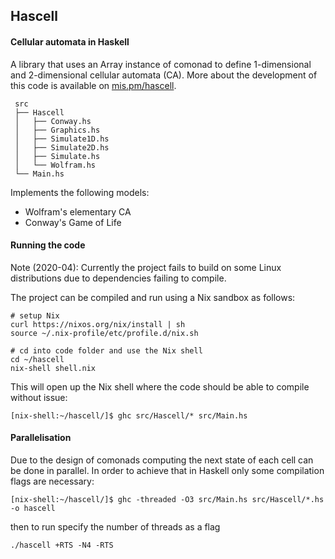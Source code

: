 ## Hascell
#### Cellular automata in Haskell

A library that uses an Array instance of comonad to define 1-dimensional and 2-dimensional cellular automata (CA). More about the development of this code is available on [mis.pm/hascell](https://mis.pm/hascell-wolfram).

```
 src
 ├── Hascell
 │   ├── Conway.hs
 │   ├── Graphics.hs
 │   ├── Simulate1D.hs
 │   ├── Simulate2D.hs
 │   ├── Simulate.hs
 │   └── Wolfram.hs
 └── Main.hs
```
Implements the following models:

- Wolfram's elementary CA
- Conway's Game of Life


#### Running the code

Note (2020-04): Currently the project fails to build on some Linux distributions due to dependencies failing to compile.

The project can be compiled and run using a Nix sandbox as follows:

```
# setup Nix
curl https://nixos.org/nix/install | sh
source ~/.nix-profile/etc/profile.d/nix.sh

# cd into code folder and use the Nix shell
cd ~/hascell
nix-shell shell.nix
```
This will open up the Nix shell where the code should be able to compile without issue:
```
[nix-shell:~/hascell/]$ ghc src/Hascell/* src/Main.hs
```

#### Parallelisation

Due to the design of comonads computing the next state of each cell can be done in parallel. In order to achieve that in Haskell only some compilation flags are necessary:

```
[nix-shell:~/hascell/]$ ghc -threaded -O3 src/Main.hs src/Hascell/*.hs -o hascell
```
then to run specify the number of threads as a flag

```
./hascell +RTS -N4 -RTS
```


